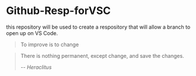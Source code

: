 # Github-Resp-forVSC
this repository will be used to create a respository that will allow a branch to open up on VS Code.
>To improve is to change

>There is nothing permanent, except change, and save the changes. 
>
> -- <cite> Heraclitus</cite>